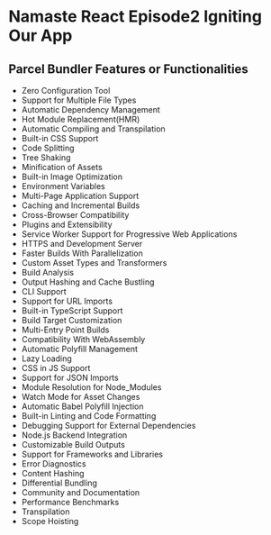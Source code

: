 # Namaste React Episode2 Igniting Our App

## Parcel Bundler Features or Functionalities

- Zero Configuration Tool
- Support for Multiple File Types
- Automatic Dependency Management
- Hot Module Replacement(HMR)
- Automatic Compiling and Transpilation
- Built-in CSS Support
- Code Splitting
- Tree Shaking
- Minification of Assets
- Built-in Image Optimization
- Environment Variables
- Multi-Page Application Support
- Caching and Incremental Builds
- Cross-Browser Compatibility
- Plugins and Extensibility
- Service Worker Support for Progressive Web Applications
- HTTPS and Development Server
- Faster Builds With Parallelization
- Custom Asset Types and Transformers
- Build Analysis
- Output Hashing and Cache Bustling
- CLI Support
- Support for URL Imports
- Built-in TypeScript Support
- Build Target Customization
- Multi-Entry Point Builds
- Compatibility With WebAssembly
- Automatic Polyfill Management
- Lazy Loading
- CSS in JS Support
- Support for JSON Imports
- Module Resolution for Node_Modules
- Watch Mode for Asset Changes
- Automatic Babel Polyfill Injection
- Built-in Linting and Code Formatting
- Debugging Support for External Dependencies
- Node.js Backend Integration
- Customizable Build Outputs
- Support for Frameworks and Libraries
- Error Diagnostics
- Content Hashing
- Differential Bundling
- Community and Documentation
- Performance Benchmarks
- Transpilation
- Scope Hoisting
